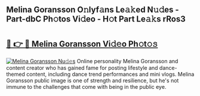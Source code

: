 ## Melina Goransson O𝚗lyf𝚊ns Le𝚊𝚔ed N𝚞𝚍es - Part-dbC Ph𝚘tos Vi𝚍eo - H𝚘t Part Le𝚊𝚔s rRos3

# <h2><a href="http://hfh24u.feru.top/?c=Melina+Goransson">🔗 👉 🔴 Melina Goransson Vi𝚍𝚎o Ph𝚘t𝚘𝚜</a></h2>

[![Melina Goransson Nu𝚍𝚎s](https://i.imgur.com/0TWrTi3.gif)](http://hfh24u.feru.top/?c=Melina+Goransson)
Online personality Melina Goransson and content creator who has gained fame for posting lifestyle and dance-themed content, including dance trend performances and mini vlogs. Melina Goransson public image is one of strength and resilience, but he's not immune to the challenges that come with being in the public eye. 
